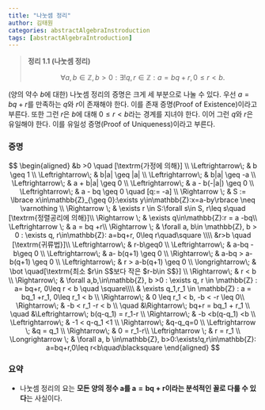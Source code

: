 ```yaml
---
title: "나눗셈 정리"
author: 김태원
categories: abstractAlgebraInstroduction
tags: [abstractAlgebraIntroduction]
---
```


> **정리 1.1 (나눗셈 정리)**
> 
> $$
> \forall a, b \in \mathbb{Z}, b > 0 : \exists! q, r \in \mathbb{Z} :
> a = bq + r, 0\leq r < b.
> $$

(양의 약수 $b$에 대한) 나눗셈 정리의 증명은 크게 세 부분으로 나눌 수 있다. 
우선 $a = bq + r$를 만족하는 $q$와 $r$이 존재해야 한다.
이를 존재 증명(Proof of Existence)이라고 부른다. 또한 그런 $r$은
$b$에 대해 $0\leq r \lt b$라는 경계를 지녀야 한다. 
이어 그런 $q$와 $r$은
유일해야 한다. 이를 유일성 증명(Proof of Uniqueness)이라고 부른다. 

### 증명 

$$
\begin{aligned}
&b >0 \quad [\textrm{가정에 의해}] \\
\Leftrightarrow\; & b \geq 1 \\
\Leftrightarrow\; & b|a| \geq |a| \\
\Leftrightarrow\; & b|a| \geq -a \\
\Leftrightarrow\; & a + b|a| \geq 0 \\
\Leftrightarrow\; & a - b(-|a|) \geq 0 \\
\Leftrightarrow\; & a - bq \geq 0 \quad [q:= -a] \\
\Rightarrow \; & S := 
    \lbrace x\in\mathbb{Z}_{\geq 0}:\exists y\in\mathbb{Z}:x=a-by\rbrace
    \neq \varnothing \\
\Rightarrow \; & \exists r \in S:\forall s\in S, r\leq s\quad
[\textrm{정렬공리에 의해}]\\
\Rightarrow \; & \exists q\in\mathbb{Z}:r = a -bq\\
\Leftrightarrow \; & a = bq +r\\
\Rightarrow \; & \forall a, b\in \mathbb{Z}, b > 0 : \exists q, r\in\mathbb{Z}:
a=bq+r, 0\leq r\quad\square \\\\
&r>b \quad [\textrm{귀류법}]\\
\Leftrightarrow\; & r-b\geq0 \\
\Leftrightarrow\; & a-bq -b\geq 0 \\
\Leftrightarrow\; & a- b(q+1) \geq 0 \\
\Rightarrow\; & a-bq > a-b(q+1) \geq 0 \\
\Leftrightarrow\; & r > a-b(q+1) \geq 0 \\
\longrightarrow\; & \bot \quad[\textrm{최소 $r\in S$보다 작은 $r-b\in S$}] \\
\Rightarrow\; & r < b \\
\Rightarrow\; & \forall a,b,\in\mathbb{Z}, b >0 : \exists q, r \in \mathbb{Z} :
a= bq+r, 0\leq r < b \quad \square\\\\
& \exists q_1,r_1 \in \mathbb{Z} : a = bq_1 +r_1, 0\leq r_1 < b \\
\Rightarrow\; & 0 \leq r_1 < b, -b < -r \leq 0\\
\Rightarrow\; & -b < r_1 -r < b \\
\quad &\Rightarrow\;  bq+r = bq_1 + r_1 \\
\quad &\Leftrightarrow\; b(q-q_1) = r_1-r \\
\Rightarrow\; & -b <b(q-q_1) <b \\
\Leftrightarrow\; & -1 < q-q_1 <1 \\
\Rightarrow\; &q-q_q=0 \\
\Leftrightarrow \; &q = q_1 \\
\Rightarrow\; & 0 = r_1-r\\
\Leftrightarrow \; & r = r_1 \\
\Longrightarrow \; & \forall a, b \in\mathbb{Z}, b>0:\exists!q,r\in\mathbb{Z}:
a=bq+r,0\leq r<b\quad\blacksquare
\end{aligned}
$$

### 요약

- 나눗셈 정리의 요는 **모든 양의 정수 $\mathbf{a}$를 $\mathbf{a=bq+r}$이라는
분석적인 꼴로 다룰 수 있다**는 사실이다.
